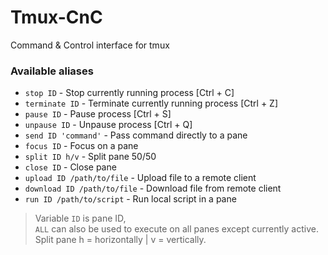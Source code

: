 # Tmux-CnC
Command &amp; Control interface for tmux

### Available aliases
- `stop ID` - Stop currently running process [Ctrl + C]
- `terminate ID` - Terminate currently running process [Ctrl + Z]
- `pause ID` - Pause process [Ctrl + S]
- `unpause ID` - Unpause process [Ctrl + Q]
- `send ID 'command'` - Pass command directly to a pane
- `focus ID` - Focus on a pane
- `split ID h/v` - Split pane 50/50
- `close ID` - Close pane
- `upload ID /path/to/file` - Upload file to a remote client
- `download ID /path/to/file` - Download file from remote client
- `run ID /path/to/script` - Run local script in a pane

> Variable `ID` is pane ID, \
> `ALL` can also be used to execute on all panes except currently active. \
> Split pane h = horizontally | v = vertically.
